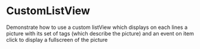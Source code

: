 CustomListView
==============

Demonstrate how to use a custom listView which displays on each lines a picture with its set of tags (which describe the picture) and an event on item click to display a fullscreen of the picture
